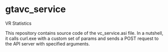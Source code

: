 # gtavc_service
VR Statistics 

This repository contains source code of the vc_service.asi file. In a nutshell, it calls curl.exe with a custom set of params and sends a POST
request to the API server with specified arguments.
